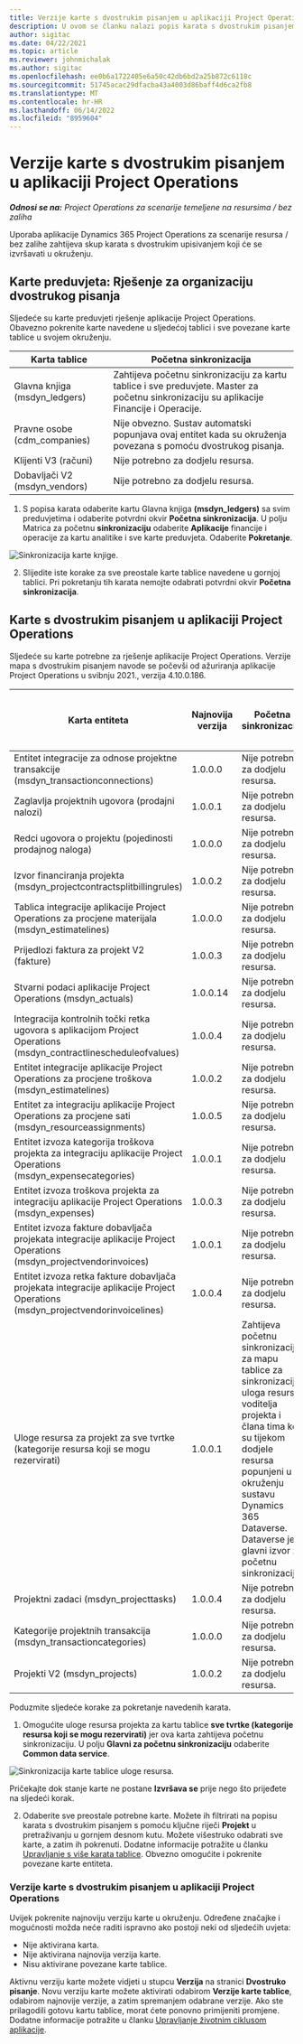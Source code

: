 ```yaml
---
title: Verzije karte s dvostrukim pisanjem u aplikaciji Project Operations
description: U ovom se članku nalazi popis karata s dvostrukim pisanjem potrebnih za Dynamics 365 Project Operations.
author: sigitac
ms.date: 04/22/2021
ms.topic: article
ms.reviewer: johnmichalak
ms.author: sigitac
ms.openlocfilehash: ee0b6a1722405e6a50c42db6bd2a25b872c6118c
ms.sourcegitcommit: 51745acac29dfacba43a4003d86baff4d6ca2fb8
ms.translationtype: MT
ms.contentlocale: hr-HR
ms.lasthandoff: 06/14/2022
ms.locfileid: "8959604"
---
```

# <a name="project-operations-dual-write-map-versions"></a>Verzije karte s dvostrukim pisanjem u aplikaciji Project Operations

_**Odnosi se na:** Project Operations za scenarije temeljene na resursima / bez zaliha_

Uporaba aplikacije Dynamics 365 Project Operations za scenarije resursa / bez zalihe zahtijeva skup karata s dvostrukim upisivanjem koji će se izvršavati u okruženju. 

## <a name="prerequisite-maps-dual-write-orchestration-solution"></a>Karte preduvjeta: Rješenje za organizaciju dvostrukog pisanja

Sljedeće su karte preduvjeti rješenje aplikacije Project Operations. Obavezno pokrenite karte navedene u sljedećoj tablici i sve povezane karte tablice u svojem okruženju.

| Karta tablice | Početna sinkronizacija |
| --- | --- |
| Glavna knjiga (msdyn_ledgers) | Zahtijeva početnu sinkronizaciju za kartu tablice i sve preduvjete. Master za početnu sinkronizaciju su aplikacije Financije i Operacije. |
| Pravne osobe (cdm_companies) | Nije obvezno. Sustav automatski popunjava ovaj entitet kada su okruženja povezana s pomoću dvostrukog pisanja. |
| Klijenti V3 (računi) | Nije potrebno za dodjelu resursa. |
| Dobavljači V2 (msdyn_vendors) | Nije potrebno za dodjelu resursa. |

1. S popisa karata odaberite kartu Glavna knjiga **(msdyn\_ledgers)** sa svim preduvjetima i odaberite potvrdni okvir **Početna sinkronizacija**. U polju Matrica za početnu **sinkronizaciju** odaberite **Aplikacije** financije i operacije za kartu analitike i sve karte preduvjeta. Odaberite **Pokretanje**.

![Sinkronizacija karte knjige.](media/DW6.png)

2. Slijedite iste korake za sve preostale karte tablice navedene u gornjoj tablici. Pri pokretanju tih karata nemojte odabrati potvrdni okvir **Početna sinkronizacija**.

## <a name="project-operations-dual-write-maps"></a>Karte s dvostrukim pisanjem u aplikaciji Project Operations

Sljedeće su karte potrebne za rješenje aplikacije Project Operations. Verzije mapa s dvostrukim pisanjem navode se počevši od ažuriranja aplikacije Project Operations u svibnju 2021., verzija 4.10.0.186.

| Karta entiteta | Najnovija verzija | Početna sinkronizacija | Obavezna verzija Dynamics 365 Finance |
| --- | --- | --- | --- |
| Entitet integracije za odnose projektne transakcije (msdyn\_transactionconnections) | 1.0.0.0 | Nije potrebno za dodjelu resursa. ||
| Zaglavlja projektnih ugovora (prodajni nalozi) | 1.0.0.1 | Nije potrebno za dodjelu resursa. ||
| Redci ugovora o projektu (pojedinosti prodajnog naloga) | 1.0.0.0 | Nije potrebno za dodjelu resursa. ||
| Izvor financiranja projekta (msdyn_projectcontractsplitbillingrules) | 1.0.0.2 | Nije potrebno za dodjelu resursa. ||
| Tablica integracije aplikacije Project Operations za procjene materijala (msdyn\_estimatelines) | 1.0.0.0 | Nije potrebno za dodjelu resursa. ||
| Prijedlozi faktura za projekt V2 (fakture) | 1.0.0.3 | Nije potrebno za dodjelu resursa. ||
| Stvarni podaci aplikacije Project Operations (msdyn_actuals) | 1.0.0.14 | Nije potrebno za dodjelu resursa. ||
| Integracija kontrolnih točki retka ugovora s aplikacijom Project Operations (msdyn_contractlinescheduleofvalues) | 1.0.0.4 | Nije potrebno za dodjelu resursa. ||
| Entitet integracije aplikacije Project Operations za procjene troškova (msdyn_estimatelines) | 1.0.0.2 | Nije potrebno za dodjelu resursa. ||
| Entitet za integraciju aplikacije Project Operations za procjene sati (msdyn_resourceassignments) | 1.0.0.5 | Nije potrebno za dodjelu resursa. ||
| Entitet izvoza kategorija troškova projekta za integraciju aplikacije Project Operations (msdyn_expensecategories) | 1.0.0.1 | Nije potrebno za dodjelu resursa. ||
| Entitet izvoza troškova projekta za integraciju aplikacije Project Operations (msdyn_expenses) | 1.0.0.3 | Nije potrebno za dodjelu resursa. ||
| Entitet izvoza fakture dobavljača projekata integracije aplikacije Project Operations (msdyn_projectvendorinvoices) | 1.0.0.1 | Nije potrebno za dodjelu resursa. |10.0.26 ili noviji|
| Entitet izvoza retka fakture dobavljača projekata integracije aplikacije Project Operations (msdyn_projectvendorinvoicelines) | 1.0.0.4 | Nije potrebno za dodjelu resursa. | 10.0.26 ili noviji |
| Uloge resursa za projekt za sve tvrtke (kategorije resursa koji se mogu rezervirati) | 1.0.0.1 | Zahtijeva početnu sinkronizaciju za mapu tablice za sinkronizaciju uloga resursa voditelja projekta i člana tima koji su tijekom dodjele resursa popunjeni u okruženju sustavu Dynamics 365 Dataverse. Dataverse je glavni izvor za početnu sinkronizaciju. ||
| Projektni zadaci (msdyn_projecttasks) | 1.0.0.4 | Nije potrebno za dodjelu resursa. ||
| Kategorije projektnih transakcija (msdyn_transactioncategories) | 1.0.0.0 | Nije potrebno za dodjelu resursa. ||
| Projekti V2 (msdyn_projects) | 1.0.0.2 | Nije potrebno za dodjelu resursa. ||

Poduzmite sljedeće korake za pokretanje navedenih karata.

1. Omogućite uloge resursa projekta za kartu tablice **sve tvrtke (kategorije resursa koji se mogu rezervirati)** jer ova karta zahtijeva početnu sinkronizaciju. U polju **Glavni za početnu sinkronizaciju** odaberite **Common data service**. 

 ![Sinkronizacija karte tablice uloge resursa.](media/6ResourceInitialSync.jpg)

 Pričekajte dok stanje karte ne postane **Izvršava se** prije nego što prijeđete na sljedeći korak.

2. Odaberite sve preostale potrebne karte. Možete ih filtrirati na popisu karata s dvostrukim pisanjem s pomoću ključne riječi **Projekt** u pretraživanju u gornjem desnom kutu. Možete višestruko odabrati sve karte, a zatim ih pokrenuti. Dodatne informacije potražite u članku [Upravljanje s više karata tablice](/dynamics365/fin-ops-core/dev-itpro/data-entities/dual-write/multiple-entity-maps). Obvezno omogućite i pokrenite povezane karte entiteta.

### <a name="project-operations-dual-write-map-versions"></a>Verzije karte s dvostrukim pisanjem u aplikaciji Project Operations

Uvijek pokrenite najnoviju verziju karte u okruženju. Određene značajke i mogućnosti možda neće raditi ispravno ako postoji neki od sljedećih uvjeta:

- Nije aktivirana karta.
- Nije aktivirana najnovija verzija karte. 
- Nisu aktivirane povezane karte tablice.

Aktivnu verziju karte možete vidjeti u stupcu **Verzija** na stranici **Dvostruko pisanje**. Novu verziju karte možete aktivirati odabirom **Verzije karte tablice**, odabirom najnovije verzije, a zatim spremanjem odabrane verzije. Ako ste prilagodili gotovu kartu tablice, morat ćete ponovno primijeniti promjene. Dodatne informacije potražite u članku [Upravljanje životnim ciklusom aplikacije](/dynamics365/fin-ops-core/dev-itpro/data-entities/dual-write/app-lifecycle-management).
